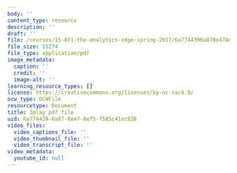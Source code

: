 ```yaml
---
body: ''
content_type: resource
description: ''
draft: ''
file: /courses/15-071-the-analytics-edge-spring-2017/6a7744396a870e478ef57585c41ec838_8T248H2ax8c.pdf
file_size: 15274
file_type: application/pdf
image_metadata:
  caption: ''
  credit: ''
  image-alt: ''
learning_resource_types: []
license: https://creativecommons.org/licenses/by-nc-sa/4.0/
ocw_type: OCWFile
resourcetype: Document
title: 3play pdf file
uid: 6a774439-6a87-0e47-8ef5-7585c41ec838
video_files:
  video_captions_file: ''
  video_thumbnail_file: ''
  video_transcript_file: ''
video_metadata:
  youtube_id: null
---
```


